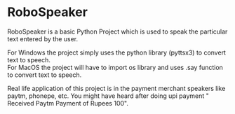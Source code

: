 # RoboSpeaker
RoboSpeaker is a basic Python Project which is used to speak the particular text entered by the user.

For Windows the project simply uses the python library (pyttsx3) to convert text to speech.  
For MacOS the project will have to import os library and uses .say function to convert text to speech.

Real life application of this project is in the payment merchant speakers like paytm, phonepe, etc.
You might have heard after doing upi payment " Received Paytm Payment of Rupees 100". 
